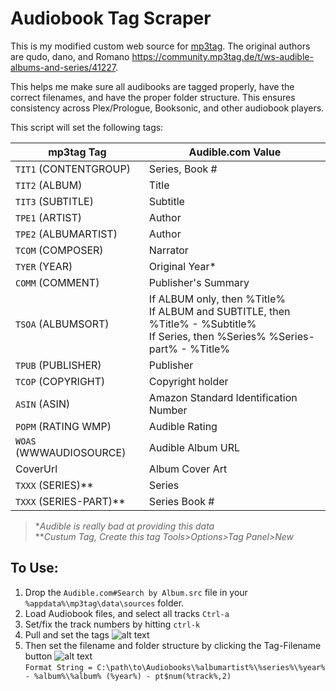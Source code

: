 # Audiobook Tag Scraper

This is my modified custom web source for [mp3tag](https://www.mp3tag.de/en/).  The original authors are qudo, dano, and Romano https://community.mp3tag.de/t/ws-audible-albums-and-series/41227.

This helps me make sure all audibooks are tagged properly, have the correct filenames, and have the proper folder structure.  This ensures consistency across Plex/Prologue, Booksonic, and other audiobook players.

This script will set the following tags:

| mp3tag Tag    | Audible.com Value|
| ------------- | ---------------- |
| `TIT1` (CONTENTGROUP)  | Series, Book #   |
| `TIT2` (ALBUM)         | Title            |
| `TIT3` (SUBTITLE)      | Subtitle         |
| `TPE1` (ARTIST)        | Author           |
| `TPE2` (ALBUMARTIST)   | Author           |
| `TCOM` (COMPOSER)      | Narrator         |
| `TYER` (YEAR)          | Original Year*   |
| `COMM` (COMMENT)       | Publisher's Summary|
| `TSOA` (ALBUMSORT)     | If ALBUM only, then %Title%<br>If ALBUM and SUBTITLE, then %Title% - %Subtitle%<br>If Series, then %Series% %Series-part% - %Title%|
| `TPUB` (PUBLISHER) | Publisher |
| `TCOP` (COPYRIGHT) | Copyright holder
| `ASIN` (ASIN) | Amazon Standard Identification Number |
| `POPM` (RATING WMP) | Audible Rating |
| `WOAS` (WWWAUDIOSOURCE) | Audible Album URL
| CoverUrl        | Album Cover Art        |
| `TXXX` (SERIES)**      | Series           |
| `TXXX` (SERIES-PART)** | Series Book #    |
   >&ast;*Audible is really bad at providing this data*  
   >&ast;&ast;*Custum Tag, Create this tag Tools>Options>Tag Panel>New*  

## To Use:
1. Drop the `Audible.com#Search by Album.src` file in your `%appdata%\mp3tag\data\sources` folder.
2. Load Audiobook files, and select all tracks `Ctrl-a`
3. Set/fix the track numbers by hitting `ctrl-k`
4. Pull and set the tags
![alt text](https://i.imgur.com/AjJbUqE.png "Tag Source")
4. Then set the filename and folder structure by clicking the Tag-Filename button
![alt text](https://i.imgur.com/KJGD4sE.png "Tag-Filename")  
   `Format String = C:\path\to\Audiobooks\%albumartist%\%series%\%year% - %album%\%album% (%year%) - pt$num(%track%,2)`  
